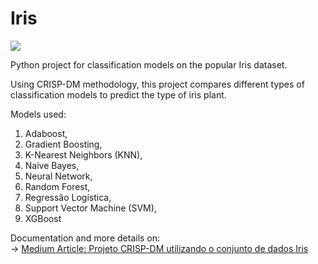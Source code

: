 # Iris

[<img src="https://img.shields.io/badge/Author-JoaoLucas-f39f37">](https://www.linkedin.com/in/jo%C3%A3o-lucas-42407b35/)

Python project for classification models on the popular Iris dataset. <br>

Using CRISP-DM methodology, this project compares different types of classification models to predict the type of iris plant. <br>

Models used:
1. Adaboost, <br>
2. Gradient Boosting, <br>
3. K-Nearest Neighbors (KNN), <br>
4. Naive Bayes, <br>
5. Neural Network, <br>
6. Random Forest, <br>
7. Regressão Logística, <br>
8. Support Vector Machine (SVM), <br>
9. XGBoost <br>

Documentation and more details on: <br>
&#8594; <a href="https://medium.com/@joaolucasrpt/projeto-crisp-dm-utilizando-o-conjunto-de-dados-iris-0f98de856a56">Medium Article: Projeto CRISP-DM utilizando o conjunto de dados Iris </a> <br> 
